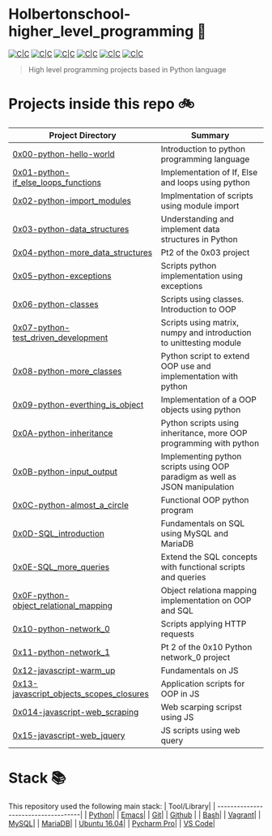 # Holbertonschool-higher_level_programming :snake:

[![C|C](https://img.shields.io/badge/Python-80.6%25-blue.svg)](https://sourcerer.io/edward0rtiz) [![C|C](https://img.shields.io/badge/JS-6.9%25-yellowgreen.svg)](https://sourcerer.io/edward0rtiz) [![C|C](https://img.shields.io/badge/C-5.7%25-orange.svg)](https://sourcerer.io/edward0rtiz) [![C|C](https://img.shields.io/badge/HTML-3.5%25-yellow.svg)](https://sourcerer.io/edward0rtiz) [![C|C](https://img.shields.io/badge/SQL-2.6%25-lightgrey.svg)](https://sourcerer.io/edward0rtiz) [![C|C](https://img.shields.io/badge/Shell-0.7%25-green.svg)](https://sourcerer.io/edward0rtiz)

> High level programming projects based in Python language


# Projects inside this repo :bike:

| Project Directory| Summary |
| ------------------------------------|----| 
| [0x00-python-hello-world](https://github.com/edward0rtiz/holbertonschool-higher_level_programming/tree/master/0x00-python-hello_world)| Introduction to python programming language| 
| [0x01-python-if_else_loops_functions](https://github.com/edward0rtiz/holbertonschool-higher_level_programming/tree/master/0x01-python-if_else_loops_functions)| Implementation of If, Else and loops using python|
| [0x02-python-import_modules](https://github.com/edward0rtiz/holbertonschool-higher_level_programming/tree/master/0x02-python-import_modules)| Implmentation of scripts using module import|
| [0x03-python-data_structures](https://github.com/edward0rtiz/holbertonschool-higher_level_programming/tree/master/0x03-python-data_structures)| Understanding and implement data structures in Python|
| [0x04-python-more_data_structures](https://github.com/edward0rtiz/holbertonschool-higher_level_programming/tree/master/0x04-python-more_data_structures)| Pt2 of the 0x03 project|
| [0x05-python-exceptions](https://github.com/edward0rtiz/holbertonschool-higher_level_programming/tree/master/0x05-python-exceptions)| Scripts python implementation using exceptions |
| [0x06-python-classes](https://github.com/edward0rtiz/holbertonschool-higher_level_programming/tree/master/0x06-python-classes)|Scripts using classes. Introduction to OOP|
| [0x07-python-test_driven_development](https://github.com/edward0rtiz/holbertonschool-higher_level_programming/tree/master/0x00-python-hello_world)| Scripts using matrix, numpy and introduction to unittesting module|         
| [0x08-python-more_classes](https://github.com/edward0rtiz/holbertonschool-higher_level_programming/tree/master/0x08-python-more_classes)| Python script to extend OOP use and implementation with python|
| [0x09-python-everthing_is_object](https://github.com/edward0rtiz/holbertonschool-higher_level_programming/tree/master/0x09-python-everthing_is_object)| Implementation of a OOP objects using python|
| [0x0A-python-inheritance](https://github.com/edward0rtiz/holbertonschool-higher_level_programming/tree/master/0x0A-python-inheritance)| Python scripts using inheritance, more OOP programming with python |
| [0x0B-python-input_output](https://github.com/edward0rtiz/holbertonschool-higher_level_programming/tree/master/0x0B-python-input_optput)| Implementing python scripts using OOP paradigm as well as JSON manipulation|
| [0x0C-python-almost_a_circle](https://github.com/edward0rtiz/holbertonschool-higher_level_programming/tree/master/0x0C-python-almost_a_circle)|Functional OOP python program|
| [0x0D-SQL_introduction](https://github.com/edward0rtiz/holbertonschool-higher_level_programming/tree/master/0x0D-SQL_introduction)| Fundamentals on SQL using MySQL and MariaDB|
| [0x0E-SQL_more_queries](https://github.com/edward0rtiz/holbertonschool-higher_level_programming/tree/master/0x0E-SQL_more_queries)| Extend the SQL concepts with functional scripts and queries|
| [0x0F-python-object_relational_mapping](https://github.com/edward0rtiz/holbertonschool-higher_level_programming/tree/master/0x0F-python-object_relational_mapping)| Object relationa mapping implementation on OOP and SQL|
| [0x10-python-network_0](https://github.com/edward0rtiz/holbertonschool-higher_level_programming/tree/master/0x10-python-network_0)|Scripts applying HTTP requests |
| [0x11-python-network_1](https://github.com/edward0rtiz/holbertonschool-higher_level_programming/tree/master/0x10-python-network_1)| Pt 2 of the 0x10 Python network_0 project|
| [0x12-javascript-warm_up](https://github.com/edward0rtiz/holbertonschool-higher_level_programming/tree/master/0x12-javascript-warm_up)| Fundamentals on JS|
| [0x13-javascript_objects_scopes_closures](https://github.com/edward0rtiz/holbertonschool-higher_level_programming/tree/master/0x13-javascript_objects_scopes_closures)| Application scripts for OOP in JS|
| [0x014-javascript-web_scraping](https://github.com/edward0rtiz/holbertonschool-higher_level_programming/tree/master/0x014-javascript-web_scraping)| Web scarping scripst using JS
| [0x15-javascript-web_jquery](https://github.com/edward0rtiz/holbertonschool-higher_level_programming/tree/master/0x15-javascript-web_jquery)| JS scripts using web query|

# Stack :books:

This repository used the following main stack:
| Tool/Library| 
| ------------------------------------| 
| [Python](https://www.python.org/)|
| [Emacs](https://www.gnu.org/software/emacs/)| 
| [Git](https://git-scm.com/)| 
| [Github](https://github.com/) | 
| [Bash](https://www.gnu.org/software/bash/)| 
| [Vagrant](https://www.vagrantup.com/)|
| [MySQL](https://www.mysql.com/)|
| [MariaDB](https://mariadb.org/)|
| [Ubuntu 16.04](https://releases.ubuntu.com/16.04/)|
| [Pycharm Pro](https://www.jetbrains.com/pycharm/)|
| [VS Code](https://code.visualstudio.com/)|

